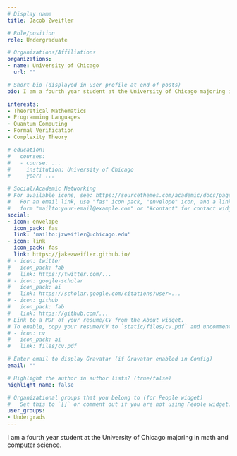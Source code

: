 ```yaml
---
# Display name
title: Jacob Zweifler

# Role/position
role: Undergraduate

# Organizations/Affiliations
organizations:
- name: University of Chicago
  url: ""

# Short bio (displayed in user profile at end of posts)
bio: I am a fourth year student at the University of Chicago majoring in math and computer science.

interests:
- Theoretical Mathematics
- Programming Languages
- Quantum Computing
- Formal Verification
- Complexity Theory

# education:
#   courses:
#   - course: ...
#     institution: University of Chicago
#     year: ...

# Social/Academic Networking
# For available icons, see: https://sourcethemes.com/academic/docs/page-builder/#icons
#   For an email link, use "fas" icon pack, "envelope" icon, and a link in the
#   form "mailto:your-email@example.com" or "#contact" for contact widget.
social:
- icon: envelope
  icon_pack: fas
  link: 'mailto:jzweifler@uchicago.edu'
- icon: link
  icon_pack: fas
  link: https://jakezweifler.github.io/
# - icon: twitter
#   icon_pack: fab
#   link: https://twitter.com/...
# - icon: google-scholar
#   icon_pack: ai
#   link: https://scholar.google.com/citations?user=...
# - icon: github
#   icon_pack: fab
#   link: https://github.com/...
# Link to a PDF of your resume/CV from the About widget.
# To enable, copy your resume/CV to `static/files/cv.pdf` and uncomment the lines below.
# - icon: cv
#   icon_pack: ai
#   link: files/cv.pdf

# Enter email to display Gravatar (if Gravatar enabled in Config)
email: ""

# Highlight the author in author lists? (true/false)
highlight_name: false

# Organizational groups that you belong to (for People widget)
#   Set this to `[]` or comment out if you are not using People widget.
user_groups:
- Undergrads
---
```


I am a fourth year student at the University of Chicago majoring in math and computer science.
